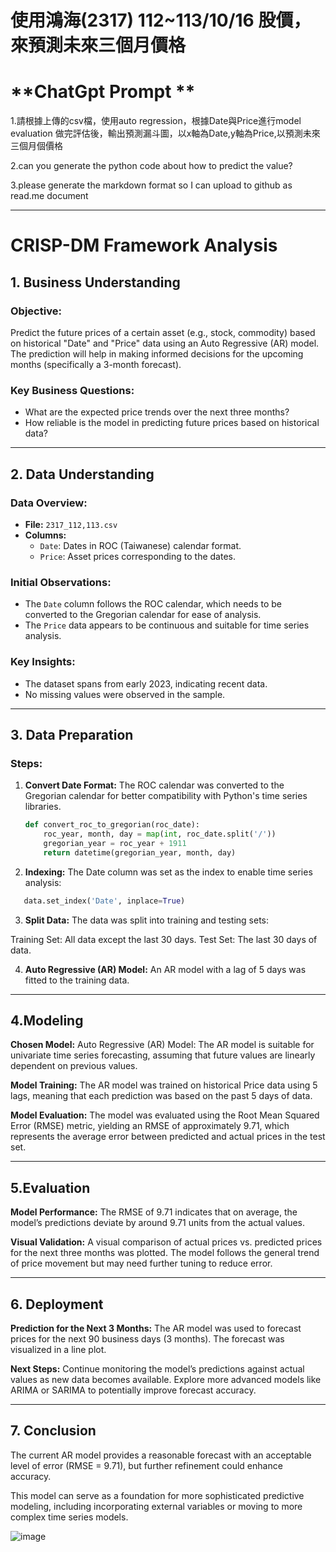 # 使用鴻海(2317) 112~113/10/16 股價，來預測未來三個月價格



# **ChatGpt Prompt **

1.請根據上傳的csv檔，使用auto regression，根據Date與Price進行model evaluation 
做完評估後，輸出預測漏斗圖，以x軸為Date,y軸為Price,以預測未來三個月個價格


2.can you generate the python code about how to predict the value?

3.please generate the markdown format so I can upload to github as read.me document

---
# **CRISP-DM Framework Analysis**

## 1. Business Understanding

### Objective:
Predict the future prices of a certain asset (e.g., stock, commodity) based on historical "Date" and "Price" data using an Auto Regressive (AR) model. The prediction will help in making informed decisions for the upcoming months (specifically a 3-month forecast).

### Key Business Questions:
- What are the expected price trends over the next three months?
- How reliable is the model in predicting future prices based on historical data?

---

## 2. Data Understanding

### Data Overview:
- **File:** `2317_112,113.csv`
- **Columns:**
  - `Date`: Dates in ROC (Taiwanese) calendar format.
  - `Price`: Asset prices corresponding to the dates.
  
### Initial Observations:
- The `Date` column follows the ROC calendar, which needs to be converted to the Gregorian calendar for ease of analysis.
- The `Price` data appears to be continuous and suitable for time series analysis.

### Key Insights:
- The dataset spans from early 2023, indicating recent data.
- No missing values were observed in the sample.

---

## 3. Data Preparation

### Steps:
1. **Convert Date Format:** 
   The ROC calendar was converted to the Gregorian calendar for better compatibility with Python's time series libraries.
   
   ```python
   def convert_roc_to_gregorian(roc_date):
       roc_year, month, day = map(int, roc_date.split('/'))
       gregorian_year = roc_year + 1911
       return datetime(gregorian_year, month, day)
	```
2. **Indexing:**
  The Date column was set as the index to enable time series analysis:
  ```python
     data.set_index('Date', inplace=True)
  ```

3. **Split Data:**
  The data was split into training and testing sets:

  Training Set: All data except the last 30 days.
  Test Set: The last 30 days of data.

4. **Auto Regressive (AR) Model:**
  An AR model with a lag of 5 days was fitted to the training data.

---

## 4.Modeling
**Chosen Model:**
Auto Regressive (AR) Model: The AR model is suitable for univariate time series forecasting, assuming that future values are linearly dependent on previous values.

**Model Training:**
The AR model was trained on historical Price data using 5 lags, meaning that each prediction was based on the past 5 days of data.

**Model Evaluation:**
The model was evaluated using the Root Mean Squared Error (RMSE) metric, yielding an RMSE of approximately 9.71, which represents the average error between predicted and actual prices in the test set.

---

## 5.Evaluation
**Model Performance:**
The RMSE of 9.71 indicates that on average, the model’s predictions deviate by around 9.71 units from the actual values.

**Visual Validation:**
A visual comparison of actual prices vs. predicted prices for the next three months was plotted. The model follows the general trend of price movement but may need further tuning to reduce error.

---

## 6. Deployment

**Prediction for the Next 3 Months:**
The AR model was used to forecast prices for the next 90 business days (3 months). The forecast was visualized in a line plot.

**Next Steps:**
Continue monitoring the model’s predictions against actual values as new data becomes available.
Explore more advanced models like ARIMA or SARIMA to potentially improve forecast accuracy.

---

## 7. Conclusion
The current AR model provides a reasonable forecast with an acceptable level of error (RMSE = 9.71), but further refinement could enhance accuracy.

This model can serve as a foundation for more sophisticated predictive modeling, including incorporating external variables or moving to more complex time series models.


![image](https://github.com/user-attachments/assets/0ecff37f-2e7a-4eee-ae73-23ba5837ceec)

